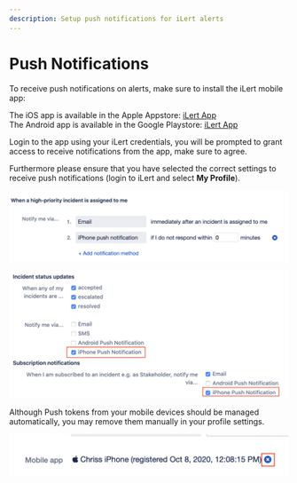 ```yaml
---
description: Setup push notifications for iLert alerts
---
```


# Push Notifications

To receive push notifications on alerts, make sure to install the iLert mobile app:

The iOS app is available in the Apple Appstore: [iLert App](https://apps.apple.com/de/app/ilert/id542915864)\
The Android app is available in the Google Playstore: [iLert App](https://play.google.com/store/apps/details?id=de.ilert.client.iphone)

Login to the app using your iLert credentials, you will be prompted to grant access to receive notifications from the app, make sure to agree.

Furthermore please ensure that you have selected the correct settings to receive push notifications (login to iLert and select **My Profile**).

![](<../.gitbook/assets/Screenshot 2020-10-08 at 12.09.15.png>)

![](<../.gitbook/assets/Screenshot 2020-10-08 at 12.09.24.png>)

Although Push tokens from your mobile devices should be managed automatically, you may remove them manually in your profile settings.

![](<../.gitbook/assets/Screenshot 2020-10-08 at 12.09.57.png>)
